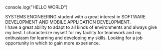 console.log("HELLO WORLD")

SYSTEMS ENGINEERING student with a great interest in SOFTWARE DEVELOPMENT AND MOBILE APPLICATION DEVELOPMENT.  
I have a great ability to adapt to all kinds of environments and always give my best. 
I characterize myself for my facility for teamwork and my enthusiasm for learning and developing my skills. 
Looking for a job opportunity in which to gain more experience.

